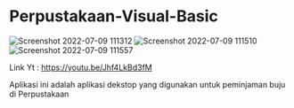 # Perpustakaan-Visual-Basic
![Screenshot 2022-07-09 111312](https://user-images.githubusercontent.com/99734986/178091165-f15a8849-63ce-4f59-8b8a-77fe9333963f.png)
![Screenshot 2022-07-09 111510](https://user-images.githubusercontent.com/99734986/178091212-ab0b9fb7-5873-4065-9dbc-8656ed2748d7.png)
![Screenshot 2022-07-09 111557](https://user-images.githubusercontent.com/99734986/178091227-f253f6c7-9fc9-450e-8dd2-70166058eec0.png)

Link Yt : https://youtu.be/Jhf4LkBd3fM

Aplikasi ini adalah aplikasi dekstop yang digunakan untuk peminjaman buju di Perpustakaan
